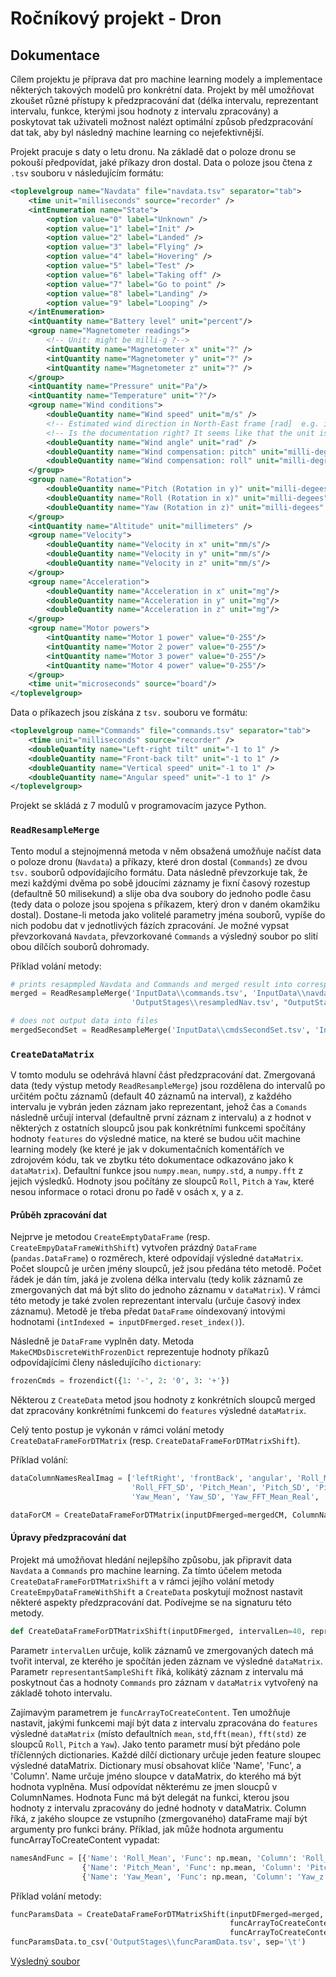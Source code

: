 # Ročníkový projekt - Dron

## Dokumentace

Cílem projektu je příprava dat pro machine learning modely a  implementace některých takových modelů pro konkrétní data. Projekt by měl umožňovat zkoušet různé přístupy k předzpracování dat (délka intervalu, reprezentant intervalu, funkce, kterými jsou hodnoty z intervalu zpracovány) a poskytovat tak uživateli možnost nalézt optimální způsob předzpracování dat tak, aby byl následný machine learning co nejefektivnější.

Projekt pracuje s daty o letu dronu. Na základě dat o poloze dronu se pokouší předpovídat, jaké příkazy dron dostal. Data o poloze jsou čtena z `.tsv` souboru v následujícím formátu:

```xml
<toplevelgroup name="Navdata" file="navdata.tsv" separator="tab">
    <time unit="milliseconds" source="recorder" />
    <intEnumeration name="State">
        <option value="0" label="Unknown" />
        <option value="1" label="Init" />
        <option value="2" label="Landed" />
        <option value="3" label="Flying" />
        <option value="4" label="Hovering" />
        <option value="5" label="Test" />
        <option value="6" label="Taking off" />
        <option value="7" label="Go to point" />
        <option value="8" label="Landing" />
        <option value="9" label="Looping" />
    </intEnumeration>
    <intQuantity name="Battery level" unit="percent"/>
    <group name="Magnetometer readings">
        <!-- Unit: might be milli-g ?-->
        <intQuantity name="Magnetometer x" unit="?" />
        <intQuantity name="Magnetometer y" unit="?" />
        <intQuantity name="Magnetometer z" unit="?" />
    </group>
    <intQuantity name="Pressure" unit="Pa"/>
    <intQuantity name="Temperature" unit="?"/>
    <group name="Wind conditions">
        <doubleQuantity name="Wind speed" unit="m/s" />
        <!-- Estimated wind direction in North-East frame [rad]  e.g. if wind_angle is pi/4, wind is from South-West to North-East -->
        <!-- Is the documentation right? It seems like that the unit is in fact degrees. -->
        <doubleQuantity name="Wind angle" unit="rad" />
        <doubleQuantity name="Wind compensation: pitch" unit="milli-degrees" />
        <doubleQuantity name="Wind compensation: roll" unit="milli-degrees" />
    </group>
    <group name="Rotation">
        <doubleQuantity name="Pitch (Rotation in y)" unit="milli-degees" />
        <doubleQuantity name="Roll (Rotation in x)" unit="milli-degees" />
        <doubleQuantity name="Yaw (Rotation in z)" unit="milli-degees" />
    </group>
    <intQuantity name="Altitude" unit="millimeters" />
    <group name="Velocity">
        <doubleQuantity name="Velocity in x" unit="mm/s"/>
        <doubleQuantity name="Velocity in y" unit="mm/s"/>
        <doubleQuantity name="Velocity in z" unit="mm/s"/>
    </group>
    <group name="Acceleration">
        <doubleQuantity name="Acceleration in x" unit="mg"/>
        <doubleQuantity name="Acceleration in y" unit="mg"/>
        <doubleQuantity name="Acceleration in z" unit="mg"/>
    </group>
    <group name="Motor powers">
        <intQuantity name="Motor 1 power" value="0-255"/>
        <intQuantity name="Motor 2 power" value="0-255"/>
        <intQuantity name="Motor 3 power" value="0-255"/>
        <intQuantity name="Motor 4 power" value="0-255"/>
    </group>
    <time unit="microseconds" source="board"/>
</toplevelgroup>
```

Data o příkazech jsou získána z `tsv.` souboru ve formátu:

```xml
<toplevelgroup name="Commands" file="commands.tsv" separator="tab">
    <time unit="milliseconds" source="recorder" />
    <doubleQuantity name="Left-right tilt" unit="-1 to 1" />
    <doubleQuantity name="Front-back tilt" unit="-1 to 1" />
    <doubleQuantity name="Vertical speed" unit="-1 to 1" />
    <doubleQuantity name="Angular speed" unit="-1 to 1" />
</toplevelgroup>
```

Projekt se skládá z 7 modulů v programovacím jazyce Python.

### `ReadResampleMerge`

Tento modul a stejnojmenná metoda v něm obsažená umožňuje načíst data o poloze dronu (`Navdata`) a příkazy, které dron dostal (`Commands`) ze  dvou  `tsv.` souborů odpovídajícího formátu. Data následně převzorkuje tak, že mezi každými dvěma po sobě jdoucími záznamy je fixní časový rozestup (defaultně 50 milisekund) a slije oba dva soubory do jednoho podle času (tedy data o poloze jsou spojena s příkazem, který dron v daném okamžiku dostal). Dostane-li metoda jako volitelé parametry jména souborů, vypíše do nich podobu dat v jednotlivých fázích zpracování. Je možné vypsat převzorkovaná `Navdata`, převzorkované `Commands` a výsledný soubor po slití obou dílčích souborů dohromady.

Příklad volání metody:

```python
# prints resapmpled Navdata and Commands and merged result into corresponding files
merged = ReadResampleMerge('InputData\\commands.tsv', 'InputData\\navdata.tsv', '50ms', 'OutputStages\\resampledCmds.tsv',
                           'OutputStages\\resampledNav.tsv', "OutputStages\\mergedResampled.tsv")

# does not output data into files
mergedSecondSet = ReadResampleMerge('InputData\\cmdsSecondSet.tsv', 'InputData\\navdataSecondSetTABS.tsv', '50ms')
```



### `CreateDataMatrix`

V tomto modulu se odehrává hlavní část předzpracování dat. Zmergovaná data (tedy výstup metody `ReadResampleMerge`) jsou rozdělena do intervalů po určitém počtu záznamů  (default 40 záznamů na interval), z každého intervalu je vybrán jeden záznam jako reprezentant, jehož čas a `Comands` následně určují interval (defaultně první záznam z intervalu) a z hodnot v některých z ostatních sloupců jsou  pak konkrétními funkcemi spočítány hodnoty `features` do výsledné matice, na které se budou učit machine learning modely (ke které je jak v dokumentačních komentářích ve zdrojovém kódu, tak ve zbytku této dokumentace odkazováno jako k `dataMatrix`). Defaultní funkce jsou `numpy.mean`, `numpy.std`, a `numpy.fft` z jejich výsledků. Hodnoty jsou počítány ze sloupců `Roll`, `Pitch` a `Yaw`, které nesou informace o rotaci dronu po řadě v osách x, y a z. 

#### Průběh zpracování dat

Nejprve je metodou `CreateEmptyDataFrame` (resp. `CreateEmpyDataFrameWithShift`) vytvořen prázdný `DataFrame` (`pandas.DataFrame`) o rozměrech, které odpovídají výsledné `dataMatrix`. Počet sloupců je určen jmény sloupců, jež jsou předána této metodě. Počet řádek je dán tím, jaká je zvolena délka intervalu (tedy kolik záznamů ze zmergovaných dat má být slito do jednoho záznamu v `dataMatrix`). V rámci této metody je také zvolen reprezentant intervalu (určuje časový index záznamu). Metodě je třeba předat `DataFrame` oindexovaný intovými hodnotami (`intIndexed = inputDFmerged.reset_index()`).

Následně je `DataFrame` vyplněn daty. Metoda `MakeCMDsDiscreteWithFrozenDict` reprezentuje hodnoty příkazů odpovídajícími členy následujícího `dictionary`:

 ```python
frozenCmds = frozendict({1: '-', 2: '0', 3: '+'})
 ```

Některou z `CreateData` metod jsou hodnoty z konkrétních sloupců merged dat zpracovány konkrétními funkcemi do `features` výsledné `dataMatrix`.

Celý tento postup je vykonán v rámci volání metody `CreateDataFrameForDTMatrix` (resp. `CreateDataFrameForDTMatrixShift`).

Příklad volání:

```python
dataColumnNamesRealImag = ['leftRight', 'frontBack', 'angular', 'Roll_Mean', 'Roll_SD', 'Roll_FFT_Mean_Real', 'Roll_FFT_Mean_Imag',
                           'Roll_FFT_SD', 'Pitch_Mean', 'Pitch_SD', 'Pitch_FFT_Mean_Real', 'Pitch_FFT_Mean_Imag', 'Pitch_FFT_SD',
                           'Yaw_Mean', 'Yaw_SD', 'Yaw_FFT_Mean_Real', 'Yaw_FFT_Mean_Imag', 'Yaw_FFT_SD']

dataForCM = CreateDataFrameForDTMatrix(inputDFmerged=mergedCM, ColumnNames=dataColumnNamesRealImag, intervalLen=40)
```

#### Úpravy předzpracování dat

Projekt má umožňovat hledání nejlepšího způsobu, jak připravit data `Navdata` a `Commands` pro machine learning. Za tímto účelem metoda `CreateDataFrameForDTMatrixShift` a v rámci jejího volání metody `CreateEmpyDataFrameWithShift` a `CreateData` poskytují možnost nastavit některé aspekty předzpracování dat. Podívejme se na signaturu této metody.

```python
def CreateDataFrameForDTMatrixShift(inputDFmerged, intervalLen=40, representantSampleShift=0, funcArrayToCreateContent=None, ColumnNames=None):
```

Parametr `intervalLen` určuje, kolik záznamů ve zmergovaných datech má tvořit interval, ze kterého je spočítán jeden záznam ve výsledné `dataMatrix`. Parametr `representantSampleShift` říká, kolikátý záznam z intervalu má poskytnout čas a hodnoty `Commands` pro záznam v `dataMatrix` vytvořený na základě tohoto intervalu. 

Zajímavým parametrem je `funcArrayToCreateContent`. Ten umožňuje nastavit, jakými funkcemi mají být data z intervalu zpracována do `features` výsledné `dataMatrix` (místo defaultních `mean`, `std`,`fft(mean)`, `fft(std)` ze sloupců `Roll`, `Pitch` a `Yaw`). Jako tento parametr musí být předáno pole tříčlenných dictionaries. Každé dílčí dictionary určuje jeden feature sloupec výsledné dataMatrix. Dictionary musí obsahovat klíče 'Name', 'Func', a  'Column'. Name určuje jméno sloupce v dataMatrix, do kterého má být hodnota vyplněna. Musí odpovídat některému ze jmen sloucpů v ColumnNames. Hodnota Func má být delegát na funkci, kterou jsou hodnoty z intervalu zpracovány do jedné hodnoty v dataMatrix. Column říká, z jakého sloupce ze vstupního (zmergovaného) dataFrame mají být argumenty pro funkci brány.
Příklad, jak může hodnota argumentu funcArrayToCreateContent vypadat:

```python
namesAndFunc = [{'Name': 'Roll_Mean', 'Func': np.mean, 'Column': 'Roll_x'}, {'Name': 'Roll_SD', 'Func': np.std, 'Column': 'Roll_x'},
                {'Name': 'Pitch_Mean', 'Func': np.mean, 'Column': 'Pitch_y'}, {'Name': 'Pitch_SD', 'Func': np.std, 'Column': 'Pitch_y'},
                {'Name': 'Yaw_Mean', 'Func': np.mean, 'Column': 'Yaw_z'}, {'Name': 'Yaw_SD', 'Func': np.std, 'Column': 'Yaw_z'}]
```

Příklad volání metody:

```python
funcParamsData = CreateDataFrameForDTMatrixShift(inputDFmerged=merged, intervalLen=40, representantSampleShift=0,
                                                 funcArrayToCreateContent=namesAndFunc, ColumnNames=dataColumnNamesFucParams)
                                                 funcArrayToCreateContent=namesAndFunc, ColumnNames=dataColumnNamesFucParams)
funcParamsData.to_csv('OutputStages\\funcParamData.tsv', sep='\t')
```

[Výsledný soubor](https://github.com/prusovak2/Drone/blob/master/OutputStages/funcParamData.tsv)